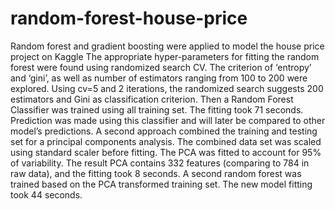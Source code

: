 # random-forest-house-price
Random forest and gradient boosting were applied to model the house price project on Kaggle
The appropriate hyper-parameters for fitting the random forest were found using randomized search CV. 
The criterion of ‘entropy’ and ‘gini’, as well as number of estimators ranging from 100 to 200 were explored. 
Using cv=5 and 2 iterations, the randomized search suggests 200 estimators and Gini as classification criterion.
Then a Random Forest Classifier was trained using all training set. The fitting took 71 seconds. 
Prediction was made using this classifier and will later be compared to other model’s predictions.
A second approach combined the training and testing set for a principal components analysis. 
The combined data set was scaled using standard scaler before fitting. The PCA was fitted to account for 95% of variability. 
The result PCA contains 332 features (comparing to 784 in raw data), and the fitting took 8 seconds.
A second random forest was trained based on the PCA transformed training set. The new model fitting took 44 seconds.
